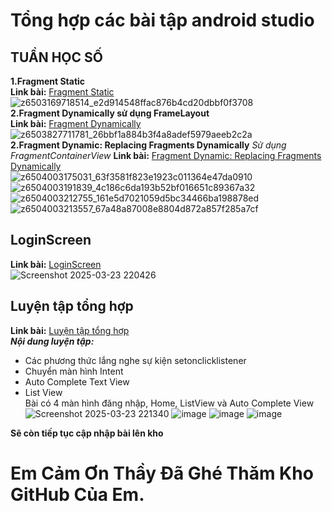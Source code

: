 # Tổng hợp các bài tập android studio
## TUẦN HỌC SỐ
**1.Fragment Static**  
**Link bài:** [Fragment Static](https://github.com/lthanhtung/63132783-AndroidProgramming/tree/main/Fragment_Static)  
![z6503169718514_e2d914548ffac876b4cd20dbbf0f3708](https://github.com/user-attachments/assets/df37ce5c-e02b-47c2-9ec0-eff339e66ad3)  
**2.Fragment Dynamically sử dụng FrameLayout**  
**Link bài:** [Fragment Dynamically](https://github.com/lthanhtung/63132783-AndroidProgramming/tree/main/Fragment_Dynamically)  
![z6503827711781_26bbf1a884b3f4a8adef5979aeeb2c2a](https://github.com/user-attachments/assets/cc4fd844-e379-4a49-9c77-edc5ef210377)  
**2.Fragment Dynamic: Replacing Fragments Dynamically**
_Sử dụng FragmentContainerView_
**Link bài:** [Fragment Dynamic: Replacing Fragments Dynamically](https://github.com/lthanhtung/63132783-AndroidProgramming/tree/main/Replacing_Fragments_Dynamically)  
![z6504003175031_63f3581f823e1923c011364e47da0910](https://github.com/user-attachments/assets/9e442f94-6b4f-4568-930b-117cd704f94e)
![z6504003191839_4c186c6da193b52bf016651c89367a32](https://github.com/user-attachments/assets/d0b7b9e8-c07d-40b4-91b2-85a398f08570)
![z6504003212755_161e5d7021059d5bc34466ba198878ed](https://github.com/user-attachments/assets/c277b8c1-ed0e-410b-9ce1-4e32fc115cb0)
![z6504003213557_67a48a87008e8804d872a857f285a7cf](https://github.com/user-attachments/assets/72b40b0a-fe0c-4dcb-8948-994f7f578bb5)



## LoginScreen  
**Link bài:** [LoginScreen](https://github.com/lthanhtung/63132783-AndroidProgramming/tree/main/LoginScreen)  
![Screenshot 2025-03-23 220426](https://github.com/user-attachments/assets/23ade9c6-a115-4f88-9014-9f5c5ce7bc84)

## Luyện tập tổng hợp
**Link bài:** [Luyện tập tổng hợp](https://github.com/lthanhtung/63132783-AndroidProgramming/tree/main/Luyen_Tap_Tong_Hop)  
**_Nội dung luyện tập:_**
- Các phương thức lắng nghe sự kiện setonclicklistener
- Chuyển màn hình Intent
- Auto Complete Text View
- List View  
  Bài có 4 màn hình đăng nhập, Home, ListView và Auto Complete View  
![Screenshot 2025-03-23 221340](https://github.com/user-attachments/assets/704aa017-94ab-4362-bfa6-2114bd75a0ab)
![image](https://github.com/user-attachments/assets/bcc7ae36-d912-4c6d-a33e-40c414004883)
![image](https://github.com/user-attachments/assets/228ba484-a50b-4402-bad9-0a525327a85c)
![image](https://github.com/user-attachments/assets/494bf296-c9da-42d3-bad4-3d52ff0d488a)  

**Sẽ còn tiếp tục cập nhập bài lên kho**
# Em Cảm Ơn Thầy Đã Ghé Thăm Kho GitHub Của Em.





  



